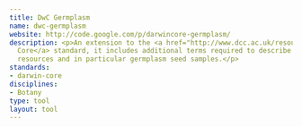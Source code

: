 ```yaml
---
title: DwC Germplasm
name: dwc-germplasm
website: http://code.google.com/p/darwincore-germplasm/
description: <p>An extension to the <a href="http://www.dcc.ac.uk/resources/metadata-standards/darwin-core">Darwin
  Core</a> standard, it includes additional terms required to describe plant genetic
  resources and in particular germplasm seed samples.</p>
standards:
- darwin-core
disciplines:
- Botany
type: tool
layout: tool
---
```


